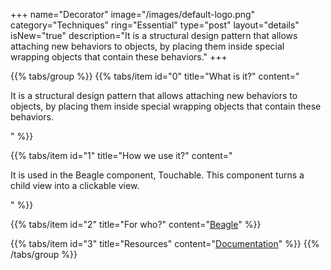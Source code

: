+++
name="Decorator"
image="/images/default-logo.png"
category="Techniques"
ring="Essential"
type="post"
layout="details"
isNew="true"
description="It is a structural design pattern that allows attaching new behaviors to objects, by placing them inside special wrapping objects that contain these behaviors."
+++

{{% tabs/group %}}
  {{% tabs/item id="0" title="What is it?" content="<p>It is a structural design pattern that allows attaching new behaviors to objects, by placing them inside special wrapping objects that contain these behaviors.</p>" %}}
  
  {{% tabs/item id="1" title="How we use it?" content="<p>It is used in the Beagle component, Touchable. This component turns a child view into a clickable view.</p>" %}}
  
  {{% tabs/item id="2" title="For who?" content="<a href='https://usebeagle.io/' target='_blank'>Beagle</a>" %}}

  {{% tabs/item id="3" title="Resources" content="<a href='https://refactoring.guru/design-patterns/decorator' target='_blank'>Documentation</a>" %}}
{{% /tabs/group %}}